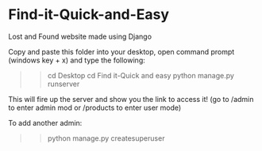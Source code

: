 # Find-it-Quick-and-Easy
Lost and Found website made using Django

Copy and paste this folder into your desktop, open command prompt (windows key + x) and type the following:

>>cd Desktop
>>cd Find it-Quick and easy
>>python manage.py runserver 

This will fire up the server and show you the link to access it!
(go to <givenlink>/admin to enter admin mod or <givenlink>/products to enter user mode)


To add another admin:

>>python manage.py createsuperuser
